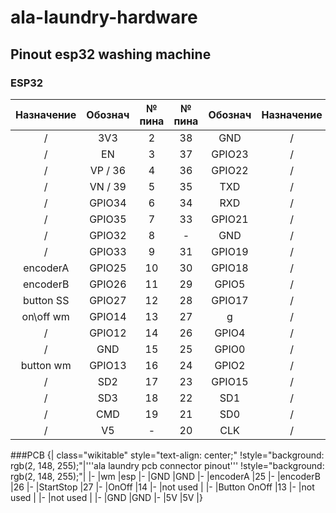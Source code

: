 # ala-laundry-hardware
## Pinout esp32 washing machine
### ESP32
**Назначение**|**Обознач**|**№ пина**|**№ пина**|**Обознач**|**Назначение**
:-----:|:-----:|:-----:|:-----:|:-----:|:-----:
/|3V3|2|38|GND|/
/|EN|3|37|GPIO23|/
/|VP / 36|4|36|GPIO22|/
/|VN / 39|5|35|TXD|/
/|GPIO34|6|34|RXD|/
/|GPIO35|7|33|GPIO21|/
/|GPIO32|8|-|GND|/
/|GPIO33|9|31|GPIO19|/
encoderA|GPIO25|10|30|GPIO18|/
encoderB|GPIO26|11|29|GPIO5|/
button SS|GPIO27|12|28|GPIO17|/
on\off wm|GPIO14|13|27|g|/
/|GPIO12|14|26|GPIO4|/
/|GND|15|25|GPIO0|/
button wm|GPIO13|16|24|GPIO2|/
/|SD2|17|23|GPIO15|/
/|SD3|18|22|SD1|/
/|CMD|19|21|SD0|/
/|V5|-|20|CLK|/
###PCB
{| class="wikitable" style="text-align: center;"
!style="background: rgb(2, 148, 255);"|'''ala laundry pcb connector pinout'''
!style="background: rgb(2, 148, 255);"| 
|-
|wm
|esp
|-
|GND
|GND
|-
|encoderA
|25
|-
|encoderB
|26
|-
|StartStop
|27
|-
|OnOff
|14
|-
|not used
| 
|-
|Button OnOff
|13
|-
|not used
| 
|-
|not used
| 
|-
|GND
|GND
|-
|5V
|5V
|}
